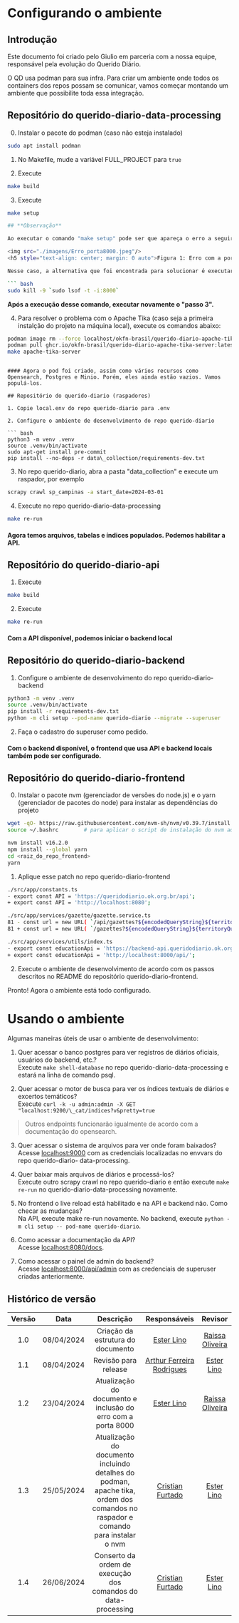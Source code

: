 # Configurando o ambiente

## Introdução
Este documento foi criado pelo Giulio em parceria com a nossa equipe, responsável pela evolução do Querido Diário.

O QD usa podman para sua infra. Para criar um ambiente onde todos os containers dos repos possam se comunicar, vamos começar montando um ambiente que possibilite toda essa integração.

## Repositório do querido-diario-data-processing

0. Instalar o pacote do podman (caso não esteja instalado)

```bash
sudo apt install podman
```

1. No Makefile, mude a variável FULL_PROJECT para `true`

2. Execute  

``` bash
make build
```

3. Execute

``` bash
make setup

## **Observação**

Ao executar o comando "make setup" pode ser que apareça o erro a seguir:

<img src="./imagens/Erro_porta8000.jpeg"/>
<h5 style="text-align: center; margin: 0 auto">Figura 1: Erro com a porta 8000</h5>

Nesse caso, a alternativa que foi encontrada para solucionar é executar o comando a seguir, o qual irá derrubar porta 8000.

``` bash
sudo kill -9 `sudo lsof -t -i:8000`
```
**Após a execução desse comando, executar novamente o "passo 3".**

4. Para resolver o problema com o Apache Tika (caso seja a primeira instalção do projeto na máquina local), execute os comandos abaixo: 
``` bash
podman image rm --force localhost/okfn-brasil/querido-diario-apache-tika-server 
podman pull ghcr.io/okfn-brasil/querido-diario-apache-tika-server:latest 
make apache-tika-server
```

```

#### Agora o pod foi criado, assim como vários recursos como Opensearch, Postgres e Minio. Porém, eles ainda estão vazios. Vamos populá-los.

## Repositório do querido-diario (raspadores)

1. Copie local.env do repo querido-diario para .env 

2. Configure o ambiente de desenvolvimento do repo querido-diario
   
``` bash
python3 -m venv .venv
source .venv/bin/activate
sudo apt-get install pre-commit
pip install --no-deps -r data\_collection/requirements-dev.txt
```

3. No repo querido-diario, abra a pasta "data_collection" e execute um raspador, por exemplo
   
``` bash
scrapy crawl sp_campinas -a start_date=2024-03-01
```

4. Execute no repo querido-diario-data-processing
   
``` bash
make re-run
```

#### Agora temos arquivos, tabelas e índices populados. Podemos habilitar a API.

## Repositório do querido-diario-api

1. Execute 
   
``` bash
make build
``` 

2. Execute 
   
``` bash
make re-run
```

#### Com a API disponível, podemos iniciar o backend local

## Repositório do querido-diario-backend

1. Configure o ambiente de desenvolvimento do repo querido-diario-backend
   
```bash
python3 -m venv .venv
source .venv/bin/activate
pip install -r requirements-dev.txt
python -m cli setup --pod-name querido-diario --migrate --superuser 
```

2. Faça o cadastro do superuser como pedido.

#### Com o backend disponível, o frontend que usa API e backend locais também pode ser configurado.

## Repositório do querido-diario-frontend

0. Instalar o pacote nvm (gerenciador de versões do node.js) e o yarn (gerenciador de pacotes do node) para instalar as dependências do projeto
```bash
wget -qO- https://raw.githubusercontent.com/nvm-sh/nvm/v0.39.7/install.sh
source ~/.bashrc        # para aplicar o script de instalação do nvm ao bash

nvm install v16.2.0
npm install --global yarn
cd <raiz_do_repo_frontend>
yarn
``` 

1. Aplique esse patch no repo querido-diario-frontend

```bash
./src/app/constants.ts 
- export const API = 'https://queridodiario.ok.org.br/api'; 
+ export const API = 'http://localhost:8080';

./src/app/services/gazette/gazette.service.ts 
81 - const url = new URL( `/api/gazettes?${encodedQueryString}${territoryQuery}` ,  `https://queridodiario.ok.org.br` ).toString(); 
81 + const url = new URL( `/gazettes?${encodedQueryString}${territoryQuery}` ,  `http://localhost:8080` ).toString(); 

./src/app/services/utils/index.ts
- export const educationApi = 'https://backend-api.queridodiario.ok.org.br/api/'; 
+ export const educationApi = 'http://localhost:8000/api/'; 
```

2. Execute o ambiente de desenvolvimento de acordo com os passos descritos no README do repositório querido-diario-frontend.

Pronto! Agora o ambiente está todo configurado.

# Usando o ambiente

Algumas maneiras úteis de usar o ambiente de desenvolvimento:

1. Quer acessar o banco postgres para ver registros de diários oficiais, usuários do backend, etc.?<br>
    Execute `make shell-database` no repo querido-diario-data-processing e estará na linha de comando psql.

2. Quer acessar o motor de busca para ver os índices textuais de diários e excertos temáticos?<br>
    Execute `curl -k -u admin:admin -X GET "localhost:9200/\_cat/indices?v&pretty=true`
> Outros endpoints  funcionarão  igualmente  de  acordo  com  a  documentação  do  opensearch.

3. Quer acessar o sistema de arquivos para ver onde foram baixados?<br>
    Acesse  [localhost:9000](http://localhost:9000) com  as  credenciais localizadas  no  envvars do repo  querido-diario- data-processing.

4. Quer baixar mais arquivos de diários e processá-los?<br>
    Execute outro scrapy crawl no repo querido-diario e então execute `make re-run` no querido-diario-data-processing novamente. 

5. No frontend o live reload está habilitado e na API e backend não. Como checar as mudanças?<br>
    Na API, execute make re-run novamente. No backend, execute `python -m cli setup -- pod-name querido-diario`.

6. Como acessar a documentação da API?<br>
    Acesse [localhost:8080/docs](http://localhost:8080). 

7. Como acessar o painel de admin do backend?<br>
    Acesse [localhost:8000/api/admin](http://localhost:8080/api/admin) com as credenciais de superuser criadas anteriormente.

## Histórico de versão

| Versão |    Data    |             Descrição             |                              Responsáveis                               |                        Revisor                         |
| :----: | :--------: | :-------------------------------: | :---------------------------------------------------------------------: | :----------------------------------------------------: |
|  1.0   | 08/04/2024 | Criação da estrutura do documento |               [Ester Lino](https://github.com/esteerlino)               | [Raissa Oliveira](https://github.com/raissamsoliveira) |
|  1.1   | 08/04/2024 |       Revisão para release        | [Arthur Ferreira Rodrigues](https://github.com/ArthurFerreiraRodrigues) |      [Ester Lino](https://github.com/esteerlino)       |
|  1.2   | 23/04/2024 | Atualização do documento e inclusão do erro com a porta 8000 |               [Ester Lino](https://github.com/esteerlino)               | [Raissa Oliveira](https://github.com/raissamsoliveira) |
|  1.3   | 25/05/2024 | Atualização do documento incluindo detalhes do podman, apache tika, ordem dos comandos no raspador e comando para instalar o nvm |               [Cristian Furtado](https://github.com/csafurtado)               | [Ester Lino](https://github.com/esteerlino) |
|  1.4   | 26/06/2024 | Conserto da ordem de execução dos comandos do data-processing |               [Cristian Furtado](https://github.com/csafurtado)               | [Ester Lino](https://github.com/esteerlino) |